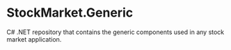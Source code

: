# StockMarket.Generic
C# .NET repository that contains the generic components used in any stock market application.
